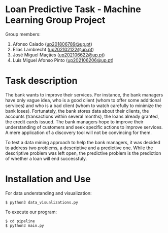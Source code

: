 # Loan Predictive Task - Machine Learning Group Project

Group members:
1. Afonso Caiado (up201806789@up.pt)
2. Elias Lambrecht (up202102122@up.pt)
3. José Miguel Maçães (up202106622@up.pt)
4. Luís Miguel Afonso Pinto (up202106206@up.pt)

# Task description

The bank wants to improve their services. For instance, the bank managers have only vague idea, who is a good client (whom to offer some additional services) and who is a bad client (whom to watch carefully to minimize the bank loses). Fortunately, the bank stores data about their clients, the accounts (transactions within several months), the loans already granted, the credit cards issued. The bank managers hope to improve their understanding of customers and seek specific actions to improve services. A mere application of a discovery tool will not be convincing for them.  

To test a data mining approach to help the bank managers, it was decided to address two problems, a descriptive and a predictive one. While the descriptive problem was left open, the predictive problem is the prediction of whether a loan will end successfuly.

# Installation and Use

For data understanding and visualization:
````
$ python3 data_visualizations.py
````

To execute our program:
````
$ cd pipeline
$ python3 main.py